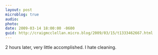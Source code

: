 ```yaml
---
layout: post
microblog: true
audio: 
photo: 
date: 2009-03-14 18:00:00 -0600
guid: http://craigmcclellan.micro.blog/2009/03/15/t1333462667.html
---
```

2 hours later, very little accomplished.  I hate cleaning.
